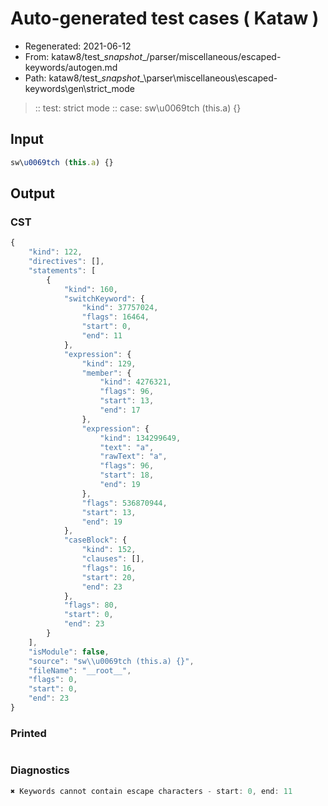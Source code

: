 # Auto-generated test cases ( Kataw )
- Regenerated: 2021-06-12
- From: kataw8/test\__snapshot__/parser/miscellaneous/escaped-keywords/autogen.md
- Path: kataw8/test\__snapshot__\parser\miscellaneous\escaped-keywords\gen\strict_mode
> :: test: strict mode
> :: case: sw\u0069tch (this.a) {}
## Input

`````js
sw\u0069tch (this.a) {}
`````
## Output

### CST

```javascript
{
    "kind": 122,
    "directives": [],
    "statements": [
        {
            "kind": 160,
            "switchKeyword": {
                "kind": 37757024,
                "flags": 16464,
                "start": 0,
                "end": 11
            },
            "expression": {
                "kind": 129,
                "member": {
                    "kind": 4276321,
                    "flags": 96,
                    "start": 13,
                    "end": 17
                },
                "expression": {
                    "kind": 134299649,
                    "text": "a",
                    "rawText": "a",
                    "flags": 96,
                    "start": 18,
                    "end": 19
                },
                "flags": 536870944,
                "start": 13,
                "end": 19
            },
            "caseBlock": {
                "kind": 152,
                "clauses": [],
                "flags": 16,
                "start": 20,
                "end": 23
            },
            "flags": 80,
            "start": 0,
            "end": 23
        }
    ],
    "isModule": false,
    "source": "sw\\u0069tch (this.a) {}",
    "fileName": "__root__",
    "flags": 0,
    "start": 0,
    "end": 23
}
```

### Printed

```javascript

```

### Diagnostics

```javascript
✖ Keywords cannot contain escape characters - start: 0, end: 11

```

